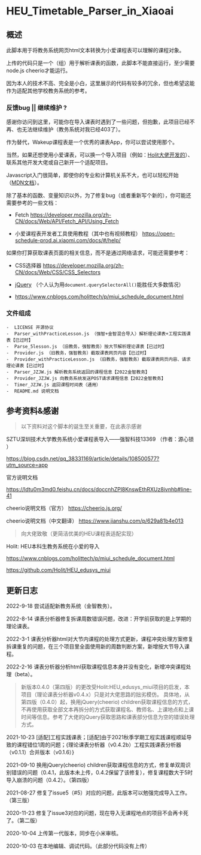 # HEU_Timetable_Parser_in_Xiaoai

## 概述

此脚本用于将教务系统网页html文本转换为小爱课程表可以理解的课程对象。

上传的代码只是一个（组）用于解析课表的函数，此脚本不能直接运行，至少需要node.js cheerio才能运行。

因为本人的技术不高、完全是小白，这里展示的代码有较多的冗余，但也希望这能作为适配其他学校教务系统的参考。

### 反馈bug || 继续维护 ?

感谢你访问到这里，可能你在导入课表时遇到了一些问题，但抱歉，此项目已经不再、也无法继续维护（教务系统对我已经403了）。

作为替代，Wakeup课程表是一个优秀的课表App，你可以尝试使用那个。

当然，如果还想使用小爱课表，可以换一个导入项目（例如：[Holit大佬开发的](https://github.com/Holit/HEU_edusys_miui)）、联系其他开发大佬或自己新开一个适配项目。

Javascript入门很简单，即使你的专业和计算机关系不大，也可以轻松开始（[MDN文档](https://developer.mozilla.org/zh-CN/docs/learn/JavaScript)）。

除了基本的函数、变量知识以外，为了修复bug（或者重新写个新的），你可能还需要参考的一些文档：

- Fetch https://developer.mozilla.org/zh-CN/docs/Web/API/Fetch_API/Using_Fetch

- 小爱课程表开发者工具使用教程（其中也有视频教程） https://open-schedule-prod.ai.xiaomi.com/docs/#/help/

如果你打算获取课表页面的相关信息，而不是通过网络请求，可能还需要参考：

- CSS选择器 https://developer.mozilla.org/zh-CN/docs/Web/CSS/CSS_Selectors

- [jQuery](https://www.runoob.com/jquery/jquery-tutorial.html)
  （个人认为用`document.querySelectorAll()`能胜任大多数情况）

- https://www.cnblogs.com/holittech/p/miui_schedule_document.html

### 文件组成

```
-  LICENSE 开源协议
-  Parser_withPracticeLesson.js （强智+金智混合导入）解析理论课表+工程实践课表【已过时】
-  Parse_5lesson.js （旧教务，强智教务）按大节解析理论课表【已过时】
-  Provider.js （旧教务，强智教务）截取课表网页内容【已过时】
-  Provider_withPracticeLesson.js （旧教务，强智教务）截取课表网页内容、请求理论课表【已过时】
-  Parser_JZJW.js 解析教务系统返回的课程信息【2022金智教务】
-  Provider_JZJW.js 向教务系统发送POST请求课程信息【2022金智教务】
-  Timer_JZJW.js 返回课程时间表（通用）
-  README.md 说明文档
```



## 参考资料&感谢
> 以下资料对这个脚本的诞生至关重要，在此表示感谢

SZTU深圳技术大学教务系统小爱课程表导入——强智科技13369 （作者：源心锁  ）

https://blog.csdn.net/qq_38331169/article/details/108500577?utm_source=app

官方说明文档

https://ldtu0m3md0.feishu.cn/docs/doccnhZPl8KnswEthRXUz8ivnhb#line-41

cheerio说明文档（官方）
https://cheerio.js.org/

cheerio说明文档（中文翻译）
https://www.jianshu.com/p/629a81b4e013

> 向大佬致敬（更简洁优美的HEU课程表适配实现）

Holit: HEU本科生教务系统在小爱的导入

https://www.cnblogs.com/holittech/p/miui_schedule_document.html

https://github.com/Holit/HEU_edusys_miui

## 更新日志

2022-9-18 尝试适配新教务系统（金智教务）。

2022-8-14 课表分析器修复拆课周数错误问题，改进：开学前获取的是上学期的理论课表。

2022-3-1 课表分析器html对大节内课程的处理方式更新，课程冲突处理方案修复拆课重复的问题，在三个项目里全面使用新的周数判断方案，新增按大节导入课程。

2022-2-16 课表分析器分析html获取课程信息本身并没有变化，新增冲突课程处理（beta）。

> 新版本0.4.0（第四版）的更改受Holit:HEU_edusys_miui项目的启发，本项目（理论课表分析器v0.4.x）只是对大佬思路的拙劣模仿。
> 具体地，从第四版（0.4.0）起，换用jQuery(cheerio) children获取课程信息的方式，不再使用获取全部文本再拆分的方式获取课程名、教师名、上课地点和上课时间等信息。参考了大佬的jQuery获取思路和课表部分信息为空的错误处理方式。

2021-10-23 \[适配\]工程实践课表；\[适配\]由于2021秋季学期工程实践课程顺延导致的课程错位1周的问题；{理论课表分析器（v0.4.2b）工程实践课表分析器（v0.1.1）合并版本（v0.1.6）}

2021-09-10 换用jQuery(cheerio) children获取课程信息的方式，修复单双周识别错误的问题（0.4.1，此版本未上传，0.4.2保留了该修复），修复课程数大于5时导入崩溃的问题（0.4.2）。（第四版）

2021-08-27 修复了issue5（#5）对应的问题，此版本可以勉强完成导入工作。（第三版）

2020-11-23 修复了issue3对应的问题，现在导入无课程地点的项目不会再卡死了。（第二版）

2020-10-04 上传第一代版本，同步在小米审核。

2020-10-03 在本地编辑、调试代码。（此部分代码没有上传）
